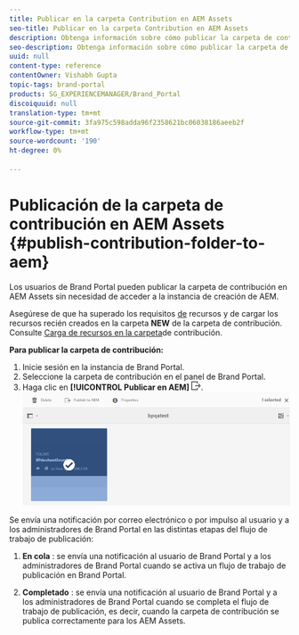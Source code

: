 ```yaml
---
title: Publicar en la carpeta Contribution en AEM Assets
seo-title: Publicar en la carpeta Contribution en AEM Assets
description: Obtenga información sobre cómo publicar la carpeta de contribución para AEM Assets en Brand Portal.
seo-description: Obtenga información sobre cómo publicar la carpeta de contribución para AEM Assets en Brand Portal.
uuid: null
content-type: reference
contentOwner: Vishabh Gupta
topic-tags: brand-portal
products: SG_EXPERIENCEMANAGER/Brand_Portal
discoiquuid: null
translation-type: tm+mt
source-git-commit: 3fa975c598adda96f2358621bc06038186aeeb2f
workflow-type: tm+mt
source-wordcount: '190'
ht-degree: 0%

---
```



# Publicación de la carpeta de contribución en AEM Assets {#publish-contribution-folder-to-aem}

Los usuarios de Brand Portal pueden publicar la carpeta de contribución en AEM Assets sin necesidad de acceder a la instancia de creación de AEM.

Asegúrese de que ha superado los requisitos [de](brand-portal-download-asset-requirements.md) recursos y de cargar los recursos recién creados en la carpeta **NEW** de la carpeta de contribución. Consulte [Carga de recursos en la carpeta](brand-portal-upload-assets-to-contribution-folder.md)de contribución.

**Para publicar la carpeta de contribución:**

1. Inicie sesión en la instancia de Brand Portal.
1. Seleccione la carpeta de contribución en el panel de Brand Portal.
1. Haga clic en **[!UICONTROL Publicar en AEM]** ![](assets/export.png).
   ![](assets/publish-contribution-folder-to-aem.png)

Se envía una notificación por correo electrónico o por impulso al usuario y a los administradores de Brand Portal en las distintas etapas del flujo de trabajo de publicación:
1. **En cola** : se envía una notificación al usuario de Brand Portal y a los administradores de Brand Portal cuando se activa un flujo de trabajo de publicación en Brand Portal.

1. **Completado** : se envía una notificación al usuario de Brand Portal y a los administradores de Brand Portal cuando se completa el flujo de trabajo de publicación, es decir, cuando la carpeta de contribución se publica correctamente para los AEM Assets.


